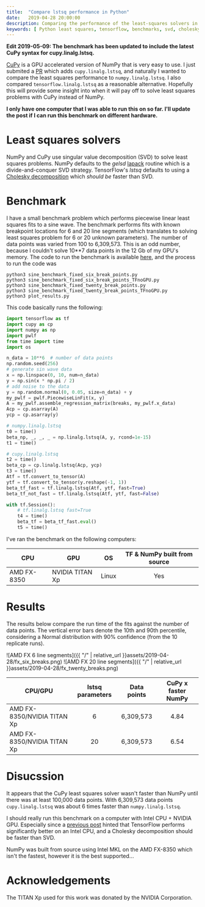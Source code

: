 ```yaml
---
title:  "Compare lstsq performance in Python"
date:   2019-04-28 20:00:00
description: Comparing the performance of the least-squares solvers in NumPy, CuPy, and TensorFlow.
keywords: [ Python least squares, tensorflow, benchmarks, svd, cholesky decomposition ]
---
```


**Edit 2019-05-09: The benchmark has been updated to include the latest CuPy syntax for cupy.linalg.lstsq.**

[CuPy](https://cupy.chainer.org) is a GPU accelerated version of NumPy that is very easy to use. I just submited a [PR](https://github.com/cupy/cupy/pull/2165) which adds ```cupy.linalg.lstsq```, and naturally I wanted to compare the least squares performance to ```numpy.linalg.lstsq```. I also compared ```tensorflow.linalg.lstsq``` as a reasonable alternative. Hopefully this will provide some insight into when it will pay off to solve least squares problems with CuPy instead of NumPy. 

**I only have one computer that I was able to run this on so far. I'll update the post if I can run this benchmark on different hardware.**

# Least squares solvers
NumPy and CuPy use singular value decomposition (SVD) to solve least squares problems. NumPy defaults to the *gelsd* [lapack](http://www.netlib.org/lapack/lug/node27.html) routine which is a divide-and-conquer SVD strategy. TensorFlow's *lstsq* defaults to using a [Cholesky decomposition](https://www.tensorflow.org/api_docs/python/tf/linalg/lstsq) which *should be* faster than SVD. 

# Benchmark

I have a small benchmark problem which performs piecewise linear least squares fits to a sine wave. The benchmark performs fits with known breakpoint locations for 6 and 20 line segments (which translates to solving least squares problem for 6 or 20 unknown parameters). The number of data points was varied from 100 to 6,309,573. This is an odd number, because I couldn't solve 10**7 data points in the 12 Gb of my GPU's memory. The code to run the benchmark is available [here](https://github.com/cjekel/pwlf_scipy_tf_benchmarks/tree/master/cupy), and the process to run the code was

```shell
python3 sine_benchmark_fixed_six_break_points.py
python3 sine_benchmark_fixed_six_break_points_TFnoGPU.py
python3 sine_benchmark_fixed_twenty_break_points.py
python3 sine_benchmark_fixed_twenty_break_points_TFnoGPU.py
python3 plot_results.py
```

This code basically runs the following:
```python
import tensorflow as tf
import cupy as cp
import numpy as np
import pwlf
from time import time
import os

n_data = 10**6  # number of data points
np.random.seed(256)
# generate sin wave data
x = np.linspace(0, 10, num=n_data)
y = np.sin(x * np.pi / 2)
# add noise to the data
y = np.random.normal(0, 0.05, size=n_data) + y
my_pwlf = pwlf.PiecewiseLinFit(x, y)
A = my_pwlf.assemble_regression_matrix(breaks, my_pwlf.x_data)
Acp = cp.asarray(A)
ycp = cp.asarray(y)

# numpy.linalg.lstsq
t0 = time()
beta_np, _, _, _ = np.linalg.lstsq(A, y, rcond=1e-15)
t1 = time()

# cupy.linalg.lstsq
t2 = time()
beta_cp = cp.linalg.lstsq(Acp, ycp)
t3 = time()
Atf = tf.convert_to_tensor(A)
ytf = tf.convert_to_tensor(y.reshape(-1, 1))
beta_tf_fast = tf.linalg.lstsq(Atf, ytf, fast=True)
beta_tf_not_fast = tf.linalg.lstsq(Atf, ytf, fast=False)

with tf.Session():
    # tf.linalg.lstsq fast=True
    t4 = time()
    beta_tf = beta_tf_fast.eval()
    t5 = time()
```

I've ran the benchmark on the following computers:

| CPU   | GPU     | OS           | TF & NumPy built from source  |
| ------------- | ------------- |:-------------:|:-----:|
| AMD FX-8350  | NVIDIA TITAN Xp    | Linux | Yes |

# Results

The results below compare the run time of the fits against the number of data points. The vertical error bars denote the 10th and 90th percentile, considering a Normal distribution with 90% confidence (from the 10 replicate runs).

![AMD FX 6 line segments]({{ "/" | relative_url  }}assets/2019-04-28/fx_six_breaks.png)
![AMD FX 20 line segments]({{ "/" | relative_url  }}assets/2019-04-28/fx_twenty_breaks.png)

| CPU/GPU        |  lstsq parameters  | Data points      | CuPy x faster NumPy|
| ------------- |:-------------:|:-------------:|:-----:|
| AMD FX-8350/NVIDIA TITAN Xp      | 6 | 6,309,573 | 4.84 |
| AMD FX-8350/NVIDIA TITAN Xp      | 20 | 6,309,573 | 6.54 |

# Disucssion

It appears that the CuPy least squares solver wasn't faster than NumPy until there was at least 100,000 data points. With 6,309,573 data points `cupy.linalg.lstsq` was about 6 times faster than `numpy.linalg.lstsq`.


I should really run this benchmark on a computer with Intel CPU + NVIDIA GPU. Especially since a [previous post](https://jekel.me/2019/Adding-tensorflow-to-pwlf/) hinted that TensorFlow performs significantly better on an Intel CPU, and a Cholesky decomposition should be faster than SVD.

NumPy was built from source using Intel MKL on the AMD FX-8350 which isn't the fastest, however it is the best supported...

# Acknowledgements

The TITAN Xp used for this work was donated by the NVIDIA Corporation.
